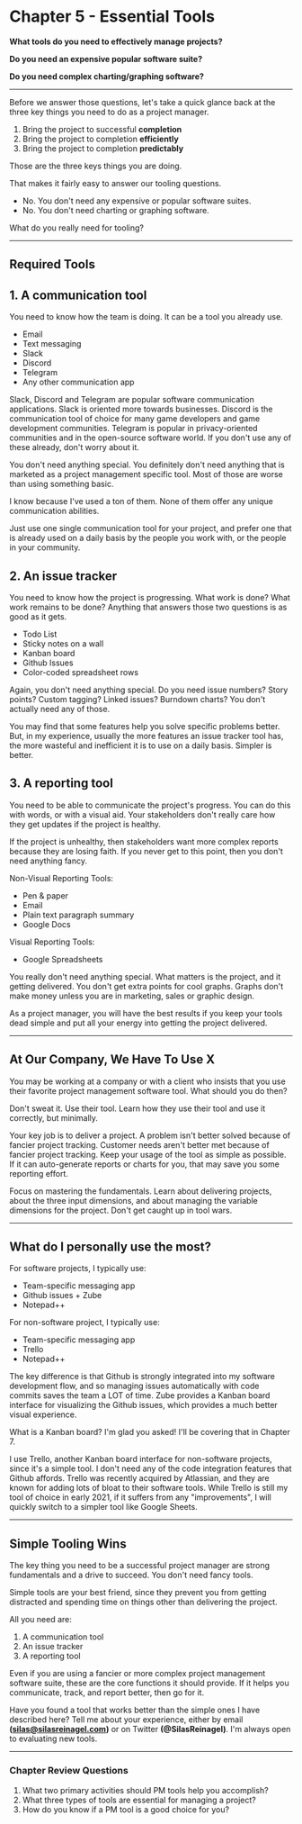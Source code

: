 # Chapter 5 - Essential Tools

**What tools do you need to effectively manage projects?**

**Do you need an expensive popular software suite?**

**Do you need complex charting/graphing software?**

---

Before we answer those questions, let's take a quick glance back at the three key things you need to do as a project manager.

1. Bring the project to successful **completion**
2. Bring the project to completion **efficiently**
3. Bring the project to completion **predictably**

Those are the three keys things you are doing.

That makes it fairly easy to answer our tooling questions.

- No. You don't need any expensive or popular software suites.
- No. You don't need charting or graphing software.

What do you really need for tooling?

---

## Required Tools

## 1. A communication tool

You need to know how the team is doing. It can be a tool you already use.

- Email
- Text messaging
- Slack
- Discord
- Telegram
- Any other communication app

Slack, Discord and Telegram are popular software communication applications. Slack is oriented more towards businesses. Discord is the communication tool of choice for many game developers and game development communities. Telegram is popular in privacy-oriented communities and in the open-source software world. If you don't use any of these already, don't worry about it.

You don't need anything special. You definitely don't need anything that is marketed as a project management specific tool. Most of those are worse than using something basic.

I know because I've used a ton of them. None of them offer any unique communication abilities.

Just use one single communication tool for your project, and prefer one that is already used on a daily basis by the people you work with, or the people in your community.

## 2. An issue tracker

You need to know how the project is progressing. What work is done? What work remains to be done? Anything that answers those two questions is as good as it gets.

- Todo List
- Sticky notes on a wall
- Kanban board
- Github Issues
- Color-coded spreadsheet rows

Again, you don't need anything special. Do you need issue numbers? Story points? Custom tagging? Linked issues? Burndown charts? You don't actually need any of those.

You may find that some features help you solve specific problems better. But, in my experience, usually the more features an issue tracker tool has, the more wasteful and inefficient it is to use on a daily basis. Simpler is better.

## 3. A reporting tool

You need to be able to communicate the project's progress. You can do this with words, or with a visual aid. Your stakeholders don't really care how they get updates if the project is healthy.

If the project is unhealthy, then stakeholders want more complex reports because they are losing faith. If you never get to this point, then you don't need anything fancy.

Non-Visual Reporting Tools:
- Pen & paper
- Email
- Plain text paragraph summary
- Google Docs

Visual Reporting Tools:
- Google Spreadsheets

You really don't need anything special. What matters is the project, and it getting delivered. You don't get extra points for cool graphs. Graphs don't make money unless you are in marketing, sales or graphic design.

As a project manager, you will have the best results if you keep your tools dead simple and put all your energy into getting the project delivered.

---

## At Our Company, We Have To Use X

You may be working at a company or with a client who insists that you use their favorite project management software tool. What should you do then?

Don't sweat it. Use their tool. Learn how they use their tool and use it correctly, but minimally.

Your key job is to deliver a project. A problem isn't better solved because of fancier project tracking. Customer needs aren't better met because of fancier project tracking. Keep your usage of the tool as simple as possible. If it can auto-generate reports or charts for you, that may save you some reporting effort.

Focus on mastering the fundamentals. Learn about delivering projects, about the three input dimensions, and about managing the variable dimensions for the project. Don't get caught up in tool wars.

---

## What do I personally use the most?

For software projects, I typically use:
- Team-specific messaging app
- Github issues + Zube
- Notepad++

For non-software project, I typically use:
- Team-specific messaging app
- Trello
- Notepad++

The key difference is that Github is strongly integrated into my software development flow, and so managing issues automatically with code commits saves the team a LOT of time. Zube provides a Kanban board interface for visualizing the Github issues, which provides a much better visual experience.

What is a Kanban board? I'm glad you asked! I'll be covering that in Chapter 7.

I use Trello, another Kanban board interface for non-software projects, since it's a simple tool. I don't need any of the code integration features that Github affords. Trello was recently acquired by Atlassian, and they are known for adding lots of bloat to their software tools. While Trello is still my tool of choice in early 2021, if it suffers from any "improvements", I will quickly switch to a simpler tool like Google Sheets.

---

## Simple Tooling Wins

The key thing you need to be a successful project manager are strong fundamentals and a drive to succeed. You don't need fancy tools.

Simple tools are your best friend, since they prevent you from getting distracted and spending time on things other than delivering the project.

All you need are:

1. A communication tool
2. An issue tracker
3. A reporting tool

Even if you are using a fancier or more complex project management software suite, these are the core functions it should provide. If it helps you communicate, track, and report better, then go for it.

Have you found a tool that works better than the simple ones I have described here? Tell me about your experience, either by email **(silas@silasreinagel.com)** or on Twitter **(@SilasReinagel)**. I'm always open to evaluating new tools.

---

### Chapter Review Questions
1. What two primary activities should PM tools help you accomplish?
2. What three types of tools are essential for managing a project?
3. How do you know if a PM tool is a good choice for you?
